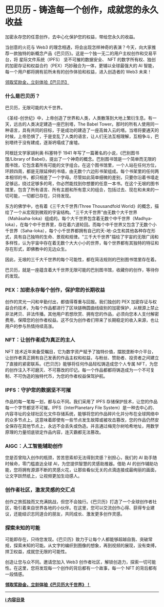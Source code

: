 # 巴贝历 - 铸造每一个创作，成就您的永久收益

加密永存您的任意创作，去中心化保护您的权益，带给您永久的收益。

当创意的火花与 Web3 的理念相遇，将会出现怎样神奇的表演？今天，向大家推荐一款独特的新概念产品《巴贝历》。这是一个独一无二的用户主权创作和交易平台，将 星际文件系统（IPFS） 坚不可摧的数据安全、 NFT 的数字所有权、独创的加密存证和权益合约（PEX）巧妙融合为一体，更辅以全球最强大的 AI 智能，每一个用户都将拥有前所未有的创作体验和权益，进入创造者的 Web3 未来！

[领取奖励金，立刻体验【巴贝历】](https://u.babely.cc)

### 什么是巴贝历？

巴贝历，无限可能的大千世界。

《圣经-创世纪》中，上帝创造了世界和人类，人类散落到大地上繁衍生息。有一天，远古的人类决定建造一座巴别塔，The Babel Tower。那时的所有人使用同一种语言，具有共同的目标，于是成功的建造了一座高耸入云的塔。当塔将要通天的时候，上帝恐惧了，于是变乱了人类的语言，让人们无法互相理解，互相争斗，巴别塔终于没有建成，逐渐坍塌成了废墟。

阿根廷文学家胡利奥·科塞特于 1941 年写了一篇著名的小说，《巴别图书馆/Library of Babel》，提出了一个神奇的概念。巴别图书馆是一个简单而无限的图书馆，它包含着所有可能的文字组合。在这个图书馆里，一个人站在任何方位，环顾四周，都是无限延伸的书墙，由无数个六边形书架组成。每个书架里的任何两本相邻的书，都只相差了一个字母。尽管如此简单细微的差别，只要你沿着书墙走足够远，绕过足够多的弯，你必然能找到你想要的任意一本书。在这个无垠的图书馆里，包含了所有语言、所有主题和所有意义的组合，包括过去、现在和未来的一切可能，一切都已存在，只待发现。

东方的佛学中，也有着《三千大千世界/Three Thousandfold World》的概念，描绘了一个从宏观到微观的宇宙结构。"三千大千世界"由无数个大千世界（Mahāsaha-loka）组成的。每个大千世界包含着无数个中千世界（Madhya-loka），在每个中千世界里，存在着六道轮回。而每个中千世界又包含了无数个小千世界（Saha-loka），每个小千世界都拥有自己的天-地-众生和其他各种存在形式，具有自己独特的生命、景观和规律。"三千大千世界"描绘了宇宙的无限广阔和多样性，认为宇宙中存在着无数个大大小小的世界，每个世界都有其独特的特征和存在形式，即佛教中的无边众生。

因此，无垠的三千大千世界的每个可能性，都在简洁规则的巴别图书馆里存在着。

巴贝历，就是一座蕴含着大千世界无限可能的巴别图书馆，收藏你的创作，等待你的发现。

### PEX：加密永存每个创作，保护您的长期收益

创作的灵光一闪和辛勤付出，都值得尊重与回报。我们独创的 PEX 加密存证与权益合约技术，为每个作品都进行了区块链椭圆曲线级别的加密保护，从根源上禁止非法拷贝、非法传播。其他用户若想欣赏、拥有您的作品，必须向您本人支付解密费用，保障您的创作者权益。这不仅为创作者们带来了长期稳定的收入来源，也让用户的参与热情持续高涨。

### NFT：让创作者成为真正的主人

NFT 技术近年来备受瞩目，它为数字资产赋予了独特价值，摆脱垄断中介平台，让创作者真正拥有自己发表的作品主权和权益，与粉丝、赞助者、投资者之间建立了直接的紧密联系。《巴贝历》能够将任何作品轻松铸造成您个人专属 NFT，为您的创作注入不可磨灭、不可篡改的印记。每一个作品都都将铸造成为一个不可复制、不可伪造的独特代币，为您的作者权益保驾护航。

### IPFS：守护您的数据坚不可摧

作品的每一笔每一划，都与众不同。我们采用了 IPFS 存储保护技术，让您的作品每一个字节都坚不可摧。IPFS（InterPlanetary File System）是一种去中心的、内容寻址的全球社区化文件存储系统，能够将您的作品碎片化并分布在全球网络中的众多节点上。这意味着即使有一些节点发生故障或被攻击篡改，您的作品仍然安全保存在其他节点上，永远不会丢失或伪造。并且通过梅克尔树哈希地址，用数学原理的力量彻底锁定作品内容，连灭霸都无法篡改。

### AIGC：人工智能辅助创作

您是否曾陷入创作的瓶颈，苦苦思索却无法得到灵感？别担心，我们的 AI 助手随时候命，零门槛直达全球 AI，为您提供智慧的灵感助推器。借助 AI 的创作辅助功能，您将拥有源源不断的灵感火花，让那些看似无关的点滴连接成最绚丽的画面，让文字跃然纸上，让视频更加生动感人。

### 创作者社区，激发灵感的交汇点

创作之旅孤独而又充满挑战，但您不会独行。《巴贝历》打造了一个全球创作者社区，吸引着来自世界各地的小伙伴。在这里，您可以交流创作心得、获得专业建议，还能结识志同道合的朋友，共同成长、激发更多创作灵感。

### 探索未知的可能

可能即存在，只待您发现。《巴贝历》致力于让每个人都能够超越自我、突破常规，探索未知的可能。从文字的编织到图像的想象，再到视频的展现，没有束缚，捍卫权益，成就您无限的可能性。

创造让您与众不同。邀请您加入 Web3 创作者社区，解锁创造力，探索一切可能性。在这里，您将发现每一个创作的背后都有一个故事，每一个 NFT 的背后都有一段情感。

[**领取奖励金，立刻体验《巴贝历大千世界》！**](https://u.babely.cc)

---

**[ℹ️ 内容目录](./README.md)**
